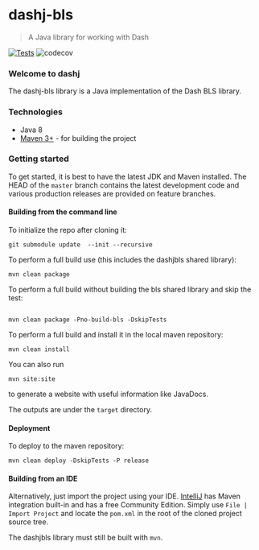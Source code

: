 # dashj-bls

> A Java library for working with Dash

[![Tests](https://github.com/dashevo/dashj-bls/workflows/Java%20CI/badge.svg?branch=master)](https://github.com/dashevo/dashj-bls/actions)
![codecov](https://codecov.io/gh/dashevo/dashj-bls/branch/master/graph/badge.svg)
### Welcome to dashj

The dashj-bls library is a Java implementation of the Dash BLS library.

### Technologies

* Java 8
* [Maven 3+](http://maven.apache.org) - for building the project

### Getting started

To get started, it is best to have the latest JDK and Maven installed. The HEAD of the `master` branch contains the latest development code and various production releases are provided on feature branches.

#### Building from the command line
To initialize the repo after cloning it: 
```
git submodule update  --init --recursive
```
To perform a full build use (this includes the dashjbls shared library):
```
mvn clean package
```
To perform a full build without building the bls shared library and skip the test:
```

mvn clean package -Pno-build-bls -DskipTests
```
To perform a full build and install it in the local maven repository:
```
mvn clean install
```
You can also run
```
mvn site:site
```
to generate a website with useful information like JavaDocs.

The outputs are under the `target` directory.

#### Deployment

To deploy to the maven repository:
```
mvn clean deploy -DskipTests -P release
```
#### Building from an IDE

Alternatively, just import the project using your IDE. [IntelliJ](http://www.jetbrains.com/idea/download/) has Maven integration built-in and has a free Community Edition. Simply use `File | Import Project` and locate the `pom.xml` in the root of the cloned project source tree.

The dashjbls library must still be built with `mvn`.
